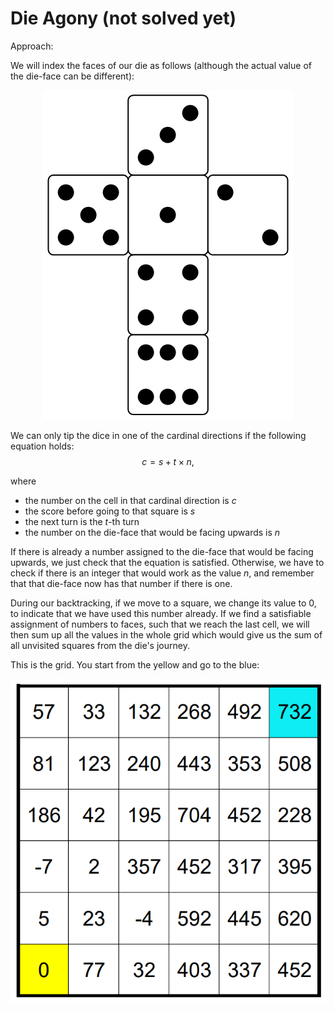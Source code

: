 # Die Agony (not solved yet)

Approach:


We will index the faces of our die as follows 
(although the actual value of the die-face can be different):

<p align="center">
    <img src=img/die.png />
</p>

We can only tip the dice in one of the cardinal directions if the following equation holds:
$$c = s + t \times n,$$

where
- the number on the cell in that cardinal direction is $c$
- the score before going to that square is $s$
- the next turn is the $t$-th turn 
- the number on the die-face that would be facing upwards is $n$ 

If there is already a number assigned to the die-face that would be facing upwards, 
we just check that the equation is satisfied. Otherwise, we have to check if there is an integer that would work as the value $n$, and remember that that die-face now has that number if there is one.

During our backtracking, if we move to a square, we change its value to 0, to indicate that we have used this number already. If we find a satisfiable assignment of numbers to faces, such that we reach the last cell, we will then sum up all the values in the whole grid which would give us the sum of all unvisited squares from the die's journey.

This is the grid. You start from the yellow and go to the blue:

<p align="center">
    <img src=img/die-agony.png>
</p>